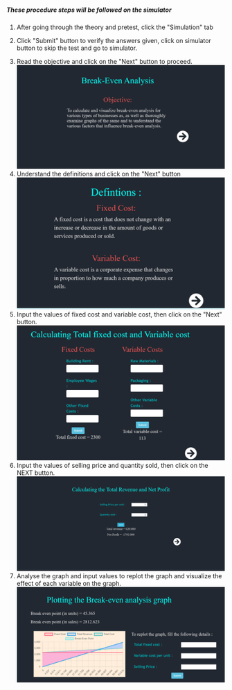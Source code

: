 ##### These procedure steps will be followed on the simulator

1. After going through the theory and pretest, click the "Simulation" tab<br>

2. Click "Submit" button to verify the answers given, click on simulator button to skip the test and go to simulator.<br>
<!-- <img src="images/"><br> -->
3. Read the objective and click on the "Next" button to proceed.<br>
<img src="images/image1.png"><br>
4. Understand the definitions and click on the "Next" button<br>
<img src="images/image2.png"><br>
5. Input the values of fixed cost and variable cost, then click on the "Next" button.<br>
<img src="images/image3.png"><br>
6. Input the values of selling price and quantity sold, then click on the NEXT button.<br>
<img src="images/image4.png"><br>
7. Analyse the graph and input values to replot the graph and visualize the effect of each variable on the graph.<br>
<img src="images/image5.png"><br>

